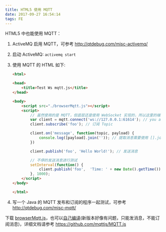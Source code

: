 ```yaml
---
title: HTML5 使用 MQTT
date: 2017-09-27 16:54:14
tags: FE
---
```


HTML5 中也能使用 MQTT：

1. ActiveMQ 启用 MQTT，可参考 http://qtdebug.com/misc-activemq/

2. 启动 ActiveMQ: `activemq start`

3. 使用 MQTT 的 HTML 如下:

   ```html
   <html>

   <head>
       <title>Test Ws mqtt.js</title>
   </head>

   <body>
       <script src="./browserMqtt.js"></script>
       <script>
           // 虽然使用的是 MQTT，但底层还是使用 WebSocket 实现的，所以这里的端口需要使用 ActiveMQ 里 WS 的端口 61614，而不是 MQTT 的端口 1883
           var client = mqtt.connect('ws://127.0.0.1:61614'); // you add a ws:// url here
           client.subscribe('foo'); // 订阅 Topic

           client.on('message', function(topic, payload) {
               console.log([payload].join('')); // 提取消息需要使用 [].join()
           })

           client.publish('foo', 'Hello World!'); // 发送消息

           // 不停的发送消息进行测试
           setInterval(function() {
               client.publish('foo',  'Time: ' + new Date().getTime());
           }, 1000);
       </script>
   </body>

   </html>
   ```

4. 写一个 Java 的 MQTT 发布和订阅的程序一起测试，可参考 http://qtdebug.com/misc-mqtt/

下载 [browserMqtt.js](/download/browserMqtt.js.zip)，也可以[自己编译](https://github.com/mqttjs/MQTT.js)(新版本好像有问题，只能发消息，不能订阅消息)，详细文档请参考 https://github.com/mqttjs/MQTT.js